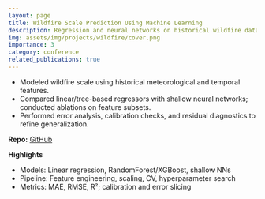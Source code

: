 ```yaml
---
layout: page
title: Wildfire Scale Prediction Using Machine Learning
description: Regression and neural networks on historical wildfire data
img: assets/img/projects/wildfire/cover.png
importance: 3
category: conference
related_publications: true
---
```


- Modeled wildfire scale using historical meteorological and temporal features.
- Compared linear/tree-based regressors with shallow neural networks; conducted ablations on feature subsets.
- Performed error analysis, calibration checks, and residual diagnostics to refine generalization.

**Repo:** [GitHub](https://github.com/Anika-Tahsin-S/Wildfire-Prediction-Using-Machine-Learning)

**Highlights**
- Models: Linear regression, RandomForest/XGBoost, shallow NNs
- Pipeline: Feature engineering, scaling, CV, hyperparameter search
- Metrics: MAE, RMSE, R²; calibration and error slicing
